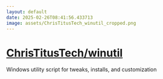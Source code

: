 ```yaml
---
layout: default
date: 2025-02-26T08:41:56.433713
image: assets/ChrisTitusTech_winutil_cropped.png
---
```


# [ChrisTitusTech/winutil](https://github.com/ChrisTitusTech/winutil)

Windows utility script for tweaks, installs, and customization
